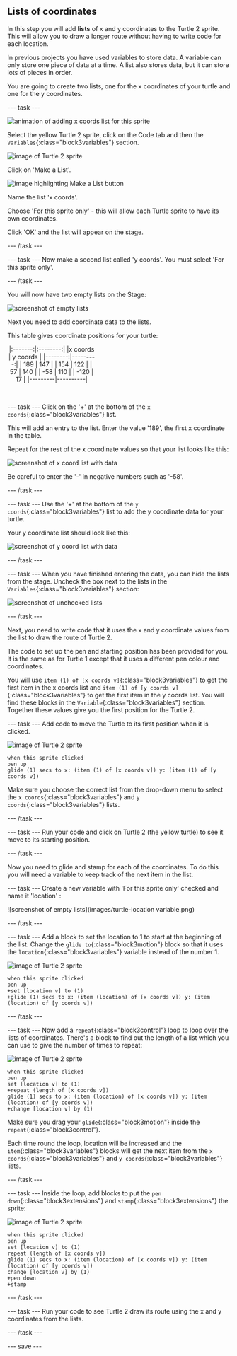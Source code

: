 ## Lists of coordinates

In this step you will add **lists** of x and y coordinates to the Turtle 2 sprite. This will allow you to draw a longer route without having to write code for each location. 

In previous projects you have used variables to store data. A variable can only store one piece of data at a time. A list also stores data, but it can store lots of pieces in order. 

You are going to create two lists, one for the x coordinates of your turtle and one for the y coordinates. 

--- task ---

![animation of adding x coords list for this sprite](images/add-x-coords-list.gif)

Select the yellow Turtle 2 sprite, click on the Code tab and then the `Variables`{:class="block3variables"} section. 

![image of Turtle 2 sprite](images/turtle-2-sprite.png)

Click on 'Make a List'.

![image highlighting Make a List button](images/make-a-list.png)

Name the list 'x coords'.

Choose 'For this sprite only' - this will allow each Turtle sprite to have its own coordinates. 

Click 'OK' and the list will appear on the stage.

--- /task ---

--- task ---
Now make a second list called 'y coords'. You must select 'For this sprite only'. 

--- /task ---

You will now have two empty lists on the Stage:

![screenshot of empty lists](images/empty-lists.png)

Next you need to add coordinate data to the lists. 

This table gives coordinate positions for your turtle:

<div style="width:200;text-align:center;">

|:-------:|:--------:|
|x coords | y coords |
|--------:|---------:|
| 189     | 147      |
| 154     | 122      |
| 57      | 140      |
| -58     | 110      |
| -120    | 17       |
|---------|----------|

<br/>
</div>

--- task ---
Click on the '+' at the bottom of the `x coords`{:class="block3variables"} list. 

This will add an entry to the list. Enter the value '189', the first x coordinate in the table. 

Repeat for the rest of the x coordinate values so that your list looks like this:

![screenshot of x coord list with data](images/turtle-2-x-data.png)

Be careful to enter the '-' in negative numbers such as '-58'.

--- /task ---

--- task ---
Use the '+' at the bottom of the `y coords`{:class="block3variables"} list to add the y coordinate data for your turtle. 

Your y coordinate list should look like this:

![screenshot of y coord list with data](images/turtle-2-y-data.png)

--- /task ---

--- task ---
When you have finished entering the data, you can hide the lists from the stage. Uncheck the box next to the lists in the `Variables`{:class="block3variables"} section:

![screenshot of unchecked lists](images/uncheck-lists.png)

--- /task ---

Next, you need to write code that it uses the x and y coordinate values from the list to draw the route of Turtle 2. 

The code to set up the pen and starting position has been provided for you. It is the same as for Turtle 1 except that it uses a different pen colour and coordinates. 

You will use `item (1) of [x coords v]`{:class="block3variables"} to get the first item in the x coords list and `item (1) of [y coords v]`{:class="block3variables"} to get the first item in the y coords list. You will find these blocks in the `Variable`{:class="block3variables"} section. Together these values give you the first position for the Turtle 2.

--- task ---
Add code to move the Turtle to its first position when it is clicked. 

![image of Turtle 2 sprite](images/turtle-2-sprite.png)

```blocks3
when this sprite clicked
pen up
glide (1) secs to x: (item (1) of [x coords v]) y: (item (1) of [y coords v])
```

Make sure you choose the correct list from the drop-down menu to select the `x coords`{:class="block3variables"} and `y coords`{:class="block3variables"} lists. 

--- /task ---

--- task ---
Run your code and click on Turtle 2 (the yellow turtle) to see it move to its starting position.

--- /task ---

Now you need to glide and stamp for each of the coordinates. To do this you will need a variable to keep track of the next item in the list. 

--- task ---
Create a new variable with 'For this sprite only' checked and name it 'location'  :

![screenshot of empty lists](images/turtle-location variable.png)

--- /task ---

--- task --- 
Add a block to set the location to 1 to start at the beginning of the list. Change the `glide to`{:class="block3motion"} block so that it uses the `location`{:class="block3variables"} variable instead of the number 1. 

![image of Turtle 2 sprite](images/turtle-2-sprite.png)

```blocks3
when this sprite clicked
pen up
+set [location v] to (1)
+glide (1) secs to x: (item (location) of [x coords v]) y: (item (location) of [y coords v])
```

--- /task ---

--- task --- 
Now add a `repeat`{:class="block3control"} loop to loop over the lists of coordinates. There's a block to find out the length of a list which you can use to give the number of times to repeat: 

![image of Turtle 2 sprite](images/turtle-2-sprite.png)

```blocks3
when this sprite clicked
pen up
set [location v] to (1) 
+repeat (length of [x coords v])
glide (1) secs to x: (item (location) of [x coords v]) y: (item (location) of [y coords v])
+change [location v] by (1)
```

Make sure you drag your `glide`{:class="block3motion"} inside the `repeat`{:class="block3control"}.

Each time round the loop, location will be increased and the `item`{:class="block3variables"} blocks will get the next item from the `x coords`{:class="block3variables"} and `y coords`{:class="block3variables"} lists. 

--- /task ---

--- task ---
Inside the loop, add blocks to put the `pen down`{:class="block3extensions"} and `stamp`{:class="block3extensions"} the sprite:

![image of Turtle 2 sprite](images/turtle-2-sprite.png)

```blocks3
when this sprite clicked
pen up
set [location v] to (1) 
repeat (length of [x coords v])
glide (1) secs to x: (item (location) of [x coords v]) y: (item (location) of [y coords v])
change [location v] by (1)
+pen down
+stamp

```

--- /task ---

--- task ---
Run your code to see Turtle 2 draw its route using the x and y coordinates from the lists. 

--- /task ---

--- save ---
